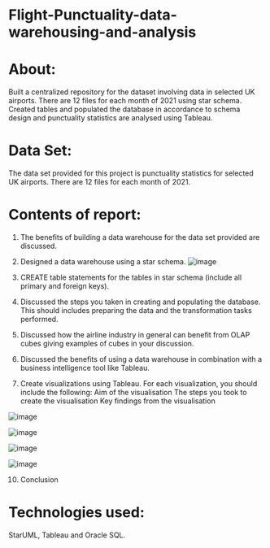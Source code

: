 # Flight-Punctuality-data-warehousing-and-analysis

# About:

Built a centralized repository for the dataset involving data in selected UK airports. There are 12 files for each month of 2021 using star schema. Created tables and populated the database in accordance to schema design and punctuality statistics are analysed using Tableau. 

# Data Set:

The data set provided for this project is punctuality statistics for selected UK airports. There are 12 files for each month of 2021.

# Contents of report:

1.	The benefits of building a data warehouse for the data set provided are discussed. 

2.	Designed a data warehouse using a star schema.
   ![image](https://github.com/BhargaviKalaparty/-Flight-Punctuality-data-warehousing-and-analysis/assets/149389777/85493ae3-a9d0-4a03-9b37-d5905e0185bb)


4.	CREATE table statements for the tables in star schema (include all primary and foreign keys). 

5.	Discussed the steps you taken in creating and populating the database. This should includes preparing the data and the transformation tasks performed. 

6.	Discussed how the airline industry in general can benefit from OLAP cubes giving examples of cubes in your discussion.   

7.	Discussed the benefits of using a data warehouse in combination with a business intelligence tool like Tableau. 

8.	Create visualizations using Tableau. For each visualization, you should include the following:
    Aim of the visualisation
    The steps you took to create the visualisation
    Key findings from the visualisation
  	
![image](https://github.com/BhargaviKalaparty/-Flight-Punctuality-data-warehousing-and-analysis/assets/149389777/1783a07a-07f5-4a8a-9323-70b211c5277e)

![image](https://github.com/BhargaviKalaparty/-Flight-Punctuality-data-warehousing-and-analysis/assets/149389777/99ee1652-9d4b-4e87-9d9c-88522c84cf3a)

![image](https://github.com/BhargaviKalaparty/-Flight-Punctuality-data-warehousing-and-analysis/assets/149389777/dc7f0578-07c5-43bd-89e1-b0a7e6e05f08)

![image](https://github.com/BhargaviKalaparty/-Flight-Punctuality-data-warehousing-and-analysis/assets/149389777/20908e8e-d699-413a-a9bf-7aba062061ef)

10.	Conclusion 

# Technologies used: 

StarUML, Tableau and Oracle SQL.

